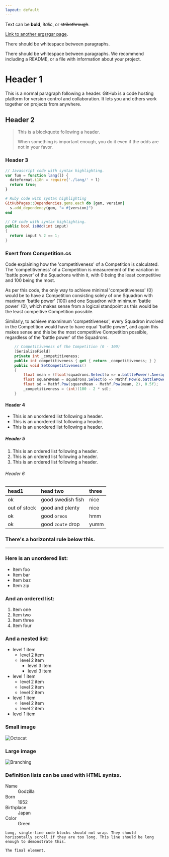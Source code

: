 ```yaml
---
layout: default
---
```


Text can be **bold**, _italic_, or ~~strikethrough~~.

[Link to another ergsrgsr page](https://github.com/ThomasDoyle11/medieval_battle_management_sim/blob/master/classes/Competition.cs).

There should be whitespace between paragraphs.

There should be whitespace between paragraphs. We recommend including a README, or a file with information about your project.

# Header 1

This is a normal paragraph following a header. GitHub is a code hosting platform for version control and collaboration. It lets you and others work together on projects from anywhere.

## Header 2

> This is a blockquote following a header.
>
> When something is important enough, you do it even if the odds are not in your favor.

### Header 3

```js
// Javascript code with syntax highlighting.
var fun = function lang(l) {
  dateformat.i18n = require('./lang/' + l)
  return true;
}
```

```ruby
# Ruby code with syntax highlighting
GitHubPages::Dependencies.gems.each do |gem, version|
  s.add_dependency(gem, "= #{version}")
end
```

```cs
// C# code with syntax highlighting.
public bool isOdd(int input)
{
  return input % 2 == 1;
}
```

### Exert from Competition.cs

Code explaining how the 'competitiveness' of a Competition is calculated. The 'competitiveness' of a Competition is measurement of the variation in 'battle power' of the Squadrons within it, with 0 being the least competitive and 100 being the most.

As per this code, the only way to achieve minimal 'competitiveness' (0) would be to have a Competition consisting solely of one Squadron with maximum 'battle power' (100) and one Squadron with minimum 'battle power' (0), which makes sense from a logical standpoint as this would be the least compeitive Competition possible.

Similarly, to achieve maxmimum 'competitiveness', every Squadron involved in the Competition would have to have equal 'battle power', and again this makes sense and this be the most competitive Competition possible, regardless of the 'battle power' of the Squadrons.

```cs
    // Competitiveness of the Competition (0 - 100)
    [SerializeField]
    private int _competitiveness;
    public int competitiveness { get { return _competitiveness; } }
    public void SetCompetitiveness()
    {
        float mean = (float)squadrons.Select(o => o.battlePower).Average();
        float squareMean = squadrons.Select(o => Mathf.Pow(o.battlePower, 2)).Average();
        float sd = Mathf.Pow(squareMean - Mathf.Pow(mean, 2), 0.5f);
        _competitiveness = (int)(100 - 2 * sd);
    }
```

#### Header 4

*   This is an unordered list following a header.
*   This is an unordered list following a header.
*   This is an unordered list following a header.

##### Header 5

1.  This is an ordered list following a header.
2.  This is an ordered list following a header.
3.  This is an ordered list following a header.

###### Header 6

| head1        | head two          | three |
|:-------------|:------------------|:------|
| ok           | good swedish fish | nice  |
| out of stock | good and plenty   | nice  |
| ok           | good `oreos`      | hmm   |
| ok           | good `zoute` drop | yumm  |

### There's a horizontal rule below this.

* * *

### Here is an unordered list:

*   Item foo
*   Item bar
*   Item baz
*   Item zip

### And an ordered list:

1.  Item one
1.  Item two
1.  Item three
1.  Item four

### And a nested list:

- level 1 item
  - level 2 item
  - level 2 item
    - level 3 item
    - level 3 item
- level 1 item
  - level 2 item
  - level 2 item
  - level 2 item
- level 1 item
  - level 2 item
  - level 2 item
- level 1 item

### Small image

![Octocat](https://github.githubassets.com/images/icons/emoji/octocat.png)

### Large image

![Branching](https://guides.github.com/activities/hello-world/branching.png)


### Definition lists can be used with HTML syntax.

<dl>
<dt>Name</dt>
<dd>Godzilla</dd>
<dt>Born</dt>
<dd>1952</dd>
<dt>Birthplace</dt>
<dd>Japan</dd>
<dt>Color</dt>
<dd>Green</dd>
</dl>

```
Long, single-line code blocks should not wrap. They should horizontally scroll if they are too long. This line should be long enough to demonstrate this.
```

```
The final element.
```

